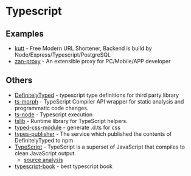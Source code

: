 # Typescript

## Examples

- [kutt](https://github.com/thedevs-network/kutt) - Free Modern URL Shortener, Backend is build by Node/Express/Typescript/PostgreSQL
- [zan-proxy](https://github.com/youzan/zan-proxy) - An extensible proxy for PC/Mobile/APP developer

## Others

- [DefinitelyTyped](https://github.com/DefinitelyTyped/DefinitelyTyped) - typescript type definitions for third party library
- [ts-morph](https://github.com/dsherret/ts-morph) - TypeScript Compiler API wrapper for static analysis and programmatic code changes.
- [ts-node](https://www.npmjs.com/package/ts-node) - Typescript execution
- [tslib](https://github.com/Microsoft/tslib) - Runtime library for TypeScript helpers.
- [typed-css-module](https://github.com/Quramy/typed-css-modules) - generate .d.ts for css
- [types-publisher](https://github.com/microsoft/types-publisher) - The service which published the contents of DefinitelyTyped to npm
- [TypeScript](https://github.com/Microsoft/TypeScript) - TypeScript is a superset of JavaScript that compiles to clean JavaScript output.
    - [source analysis](https://github.com/FunnyLiu/TypeScript/tree/readsource)
- [typescript-book](https://github.com/basarat/typescript-book) - best typescript book